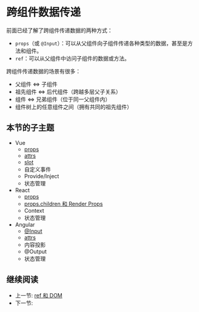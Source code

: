 # 跨组件数据传递

前面已经了解了跨组件传递数据的两种方式：

+ `props`（或 `@Input`）：可以从父组件向子组件传递各种类型的数据，甚至是方法和组件。
+ `ref`：可以从父组件中访问子组件的数据或方法。

跨组件传递数据的场景有很多：

+ 父组件 <=> 子组件
+ 祖先组件 <=> 后代组件（跨越多层父子关系）
+ 组件 <=> 兄弟组件（位于同一父组件内）
+ 组件树上的任意组件之间（拥有共同的祖先组件）

## 本节的子主题

+ Vue
  + [props](../component/vue/data/props.md)
  + [attrs](./vue/attrs.md)
  + [slot](./vue/slot.md)
  + 自定义事件
  + Provide/Inject
  + 状态管理
+ React
  + [props](../component/react/props.md)
  + [props.children 和 Render Props](./react/render-props.md)
  + Context
  + 状态管理
+ Angular
  + [@Input](../component/angular/input.md)
  + [attrs](./angular/attrs.md)
  + 内容投影
  + @Output
  + 状态管理

## 继续阅读

+ 上一节: [ref 和 DOM](../ref/readme.md)
+ 下一节:
